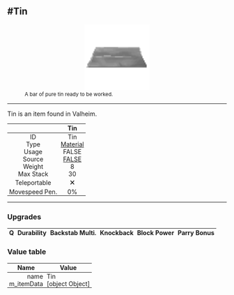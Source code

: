 <meta property="og:title" content="Tin - MoreValheim" /><meta property="og:type" content="website" /><meta property="og:image" content="/assets/tin.png" /><meta property="og:description" content="Tin is an item found in Valheim." /><meta name="theme-color" content="#546D78"><meta name="twitter:card" content="summary_large_image">
#Tin
-------------
<style>img {width:20px;}.tb {width:150px;display: block;margin-left: auto;margin-right: auto;}</style>

<style>.md-typeset table:not([class]) th:not([align]) {min-width:unset!important;}</style>
<style>td{padding:0em 0.3em!important;text-align:center!important;border-left:.05rem solid var(--md-default-fg-color--lightest)}</style>

<style>th{padding:0.1em 0.3em!important;text-align:center!important;font-weight:bold}</style>

<style>pre{text-align:right!important}</style>
<style>table tr td:first-child {border-left: 0;};</style>

<figure><img src="/assets/tin.png" class="tb" /><figcaption><small>A bar of pure tin ready to be worked.</small></figcaption></figure>

-------------

Tin is an item found in Valheim.

|        | Tin              |
| ----------- | ------------------------------------ |
| ID |Tin
| Type | [Material](../../types/material)
| Usage | FALSE<br>
| Source | [FALSE](../../items/false)
| Weight | 8 |
| Max Stack | 30 |
| Teleportable | 🗙
| Movespeed Pen. | 0%


-------------

### Upgrades
| Q | Durability | Backstab Multi. | Knockback | Block Power | Parry Bonus
| - | - | - | - | - | - 


### Value table
| Name | Value
| - | - |
| <div style="text-align:right">name</div> | <div style="text-align:left">Tin</div> | 
| <div style="text-align:right">m_itemData</div> | <div style="text-align:left">[object Object]</div> | 